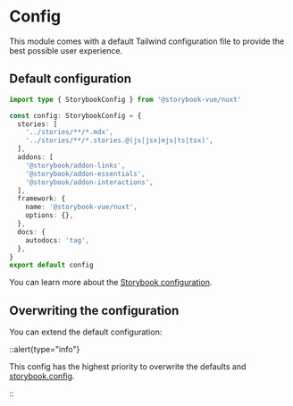 # Config

This module comes with a default Tailwind configuration file to provide the best possible user experience.

## Default configuration

```ts [main.ts]
import type { StorybookConfig } from '@storybook-vue/nuxt'

const config: StorybookConfig = {
  stories: [
    '../stories/**/*.mdx',
    '../stories/**/*.stories.@(js|jsx|mjs|ts|tsx)',
  ],
  addons: [
    '@storybook/addon-links',
    '@storybook/addon-essentials',
    '@storybook/addon-interactions',
  ],
  framework: {
    name: '@storybook-vue/nuxt',
    options: {},
  },
  docs: {
    autodocs: 'tag',
  },
}
export default config
```

You can learn more about the [Storybook configuration](https://storybook.js.org/docs/configure).

## Overwriting the configuration

You can extend the default configuration:

::alert{type="info"}

This config has the highest priority to overwrite the defaults and [storybook.config](#config-option).

::
